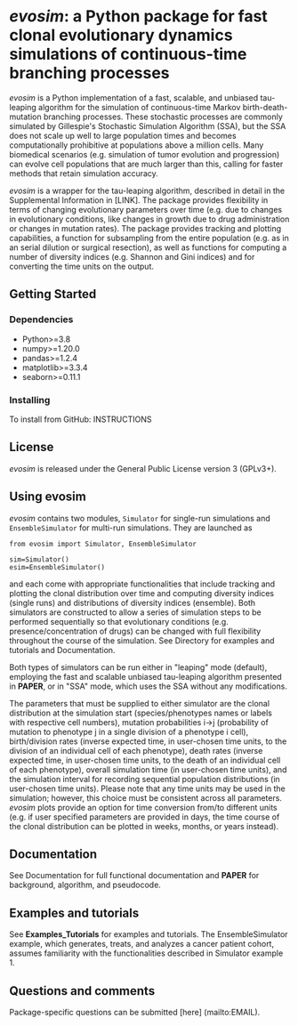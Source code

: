 # _evosim_: a Python package for fast clonal evolutionary dynamics simulations of continuous-time branching processes

_evosim_ is a Python implementation of a fast, scalable, and unbiased tau-leaping algorithm for the simulation of continuous-time Markov birth-death-mutation branching processes. These stochastic processes are commonly simulated by Gillespie's Stochastic Simulation Algorithm (SSA), but the SSA does not scale up well to large population times and becomes computationally prohibitive at populations above a million cells. Many biomedical scenarios (e.g. simulation of tumor evolution and progression) can evolve cell populations that are much larger than this, calling for faster methods that retain simulation accuracy.

_evosim_ is a wrapper for the tau-leaping algorithm, described in detail in the Supplemental Information in [LINK]. The package provides flexibility in terms of changing evolutionary parameters over time (e.g. due to changes in evolutionary conditions, like changes in growth due to drug administration or changes in mutation rates). The package provides tracking and plotting capabilities, a function for subsampling from the entire population (e.g. as in an serial dilution or surgical resection), as well as functions for computing a number of diversity indices (e.g. Shannon and Gini indices) and for converting the time units on the output.

## Getting Started

### Dependencies

* Python>=3.8
* numpy>=1.20.0
* pandas>=1.2.4
* matplotlib>=3.3.4
* seaborn>=0.11.1


### Installing

To install from GitHub: INSTRUCTIONS

## License

_evosim_ is released under the General Public License version 3 (GPLv3+).

## Using evosim

_evosim_ contains two modules, `Simulator` for single-run simulations and `EnsembleSimulator` for multi-run simulations. They are launched as
```
from evosim import Simulator, EnsembleSimulator

sim=Simulator()
esim=EnsembleSimulator()
```
and each come with appropriate functionalities that include tracking and plotting the clonal distribution over time and computing diversity indices (single runs) and distributions of diversity indices (ensemble). Both simulators are constructed to allow a series of simulation steps to be performed sequentially so that evolutionary conditions (e.g. presence/concentration of drugs) can be changed with full flexibility throughout the course of the simulation. See Directory for examples and tutorials and Documentation.

Both types of simulators can be run either in "leaping" mode (default), employing the fast and scalable unbiased tau-leaping algorithm presented in **PAPER**, or in "SSA" mode, which uses the SSA without any modifications.

The parameters that must be supplied to either simulator are the clonal distribution at the simulation start (species/phenotypes names or labels with respective cell numbers), mutation probabilities i->j (probability of mutation to phenotype j in a single division of a phenotype i cell), birth/division rates (inverse expected time, in user-chosen time units, to the division of an individual cell of each phenotype), death rates (inverse expected time, in user-chosen time units, to the death of an individual cell of each phenotype), overall simulation time (in user-chosen time units), and the simulation interval for recording sequential population distributions (in user-chosen time units). Please note that any time units may be used in the simulation; however, this choice must be consistent across all parameters. _evosim_ plots provide an option for time conversion from/to different units (e.g. if user specified parameters are provided in days, the time course of the clonal distribution can be plotted in weeks, months, or years instead).

## Documentation

See Documentation for full functional documentation and **PAPER** for background, algorithm, and pseudocode.

## Examples and tutorials

See **Examples_Tutorials** for examples and tutorials. The EnsembleSimulator example, which generates, treats, and analyzes a cancer patient cohort, assumes familiarity with the functionalities described in Simulator example 1. 

## Questions and comments

Package-specific questions can be submitted [here] (mailto:EMAIL).
